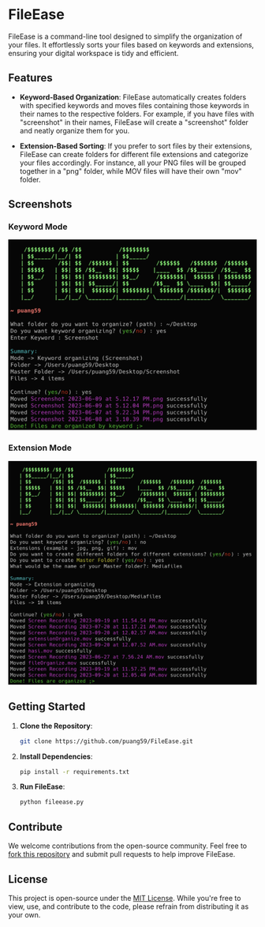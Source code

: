 # FileEase

FileEase is a command-line tool designed to simplify the organization of your files. It effortlessly sorts your files based on keywords and extensions, ensuring your digital workspace is tidy and efficient.

## Features

- **Keyword-Based Organization**: FileEase automatically creates folders with specified keywords and moves files containing those keywords in their names to the respective folders. For example, if you have files with "screenshot" in their names, FileEase will create a "screenshot" folder and neatly organize them for you.

- **Extension-Based Sorting**: If you prefer to sort files by their extensions, FileEase can create folders for different file extensions and categorize your files accordingly. For instance, all your PNG files will be grouped together in a "png" folder, while MOV files will have their own "mov" folder.

## Screenshots

### Keyword Mode
![Keyword Mode](media/keywordMode.png)

### Extension Mode
![Extension Mode](media/extensionMode.png)

## Getting Started

1. **Clone the Repository**:
   ```bash
   git clone https://github.com/puang59/FileEase.git
   ```

2. **Install Dependencies**:
   ```bash
   pip install -r requirements.txt
   ```

3. **Run FileEase**:
   ```bash
   python fileease.py
   ```

## Contribute

We welcome contributions from the open-source community. Feel free to [fork this repository](https://github.com/puang59/FileEase/fork) and submit pull requests to help improve FileEase.

## License

This project is open-source under the [MIT License](LICENSE). While you're free to view, use, and contribute to the code, please refrain from distributing it as your own. 
